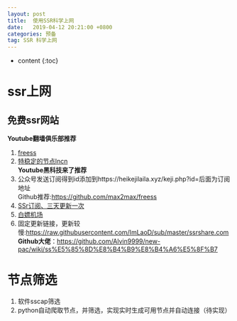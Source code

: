 ```yaml
---
layout: post
title:  使用SSR科学上网
date:   2019-04-12 20:21:00 +0800
categories: 预备
tag: SSR 科学上网
---
```


* content
{:toc}


# ssr上网  

## 免费ssr网站    
**Youtube翻墙俱乐部推荐**
1. [freess](https://free-ss.site/)
2. [特稳定的节点lncn](https://lncn.org/)  
**Youtube黑科技来了推荐**
1. 公众号发送订阅得到id添加到https://heikejilaila.xyz/keji.php?id=后面为订阅地址  
Github推荐:https://github.com/max2max/freess
3. [SSr订阅、三天更新一次](https://www.ssrtool.com/tool/free_ssr)
4. [白嫖机场](https://www.yahaha.us/)
4. 固定更新链接，更新较慢:https://raw.githubusercontent.com/ImLaoD/sub/master/ssrshare.com  
**Github大佬**：https://github.com/Alvin9999/new-pac/wiki/ss%E5%85%8D%E8%B4%B9%E8%B4%A6%E5%8F%B7  
  
# 节点筛选
1. 软件sscap筛选
2. python自动爬取节点，并筛选，实现实时生成可用节点并自动连接（待实现）
